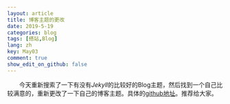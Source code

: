 ```yaml
---
layout: article
title: 博客主题的更改
date: 2019-5-19
categories: blog
tags: [搭站,Blog]
lang: zh
key: May03
comment: true
show_edit_on_github: false
---
```


&emsp;&emsp;今天重新搜索了一下有没有*Jekyll*的比较好的Blog主题，然后找到一个自己比较满意的，重新更改了一下自己的博客主题。具体的[github地址](https://github.com/kitian616/jekyll-TeXt-theme)。推荐给大家。